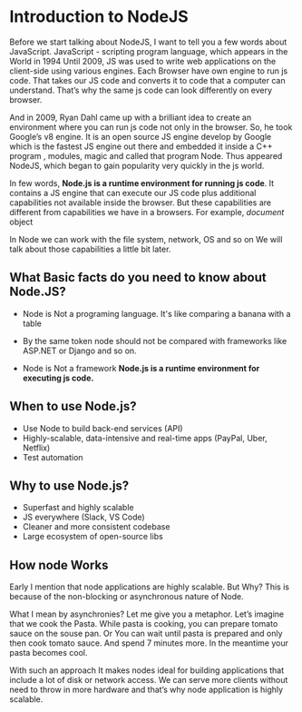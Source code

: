 # Introduction to NodeJS

Before we start talking about NodeJS, I want to tell you a few words about JavaScript.
JavaScript - scripting program language, which appears in the World in 1994
Until 2009, JS was used to write web applications on the client-side using various engines. Each Browser have own engine to run js code. 
That takes our JS code and converts it to code that a computer can understand.
That’s why the same js code can look differently on every browser.

And in 2009, Ryan Dahl came up with a brilliant idea to create an environment where you can run js code not only in the browser.
So, he took Google’s v8 engine.  It is an open source JS engine develop by Google which is the fastest JS engine out there and embedded it inside a C++ program , modules, magic and called that program Node.
Thus appeared NodeJS, which began to gain popularity very quickly in the js world.

In few words, **Node.js is a runtime environment for running js code**. It contains a JS engine that can execute our JS code plus additional capabilities not available inside the browser. 
But these capabilities are different from capabilities we have in a browsers.
For example, *document* object

In Node we can work with the file system, network, OS and so on
We will talk about those capabilities a little bit later.

## What Basic facts do you need to know about Node.JS?

* Node is Not a programing language.
It's like comparing a banana with a table

* By the same token node should not be compared with frameworks
like ASP.NET or Django and so on. 

* Node is Not a framework
**Node.js is a runtime environment for executing js code.**

## When to use Node.js?
* Use Node to build back-end services (API)
* Highly-scalable, data-intensive and real-time  apps (PayPal, Uber, Netflix)
* Test automation

## Why to use Node.js?
* Superfast and highly scalable
* JS everywhere (Slack, VS Code)
* Cleaner and more consistent codebase
* Large ecosystem of open-source libs

## How node Works
Early I mention that node applications are highly scalable. But Why? 
This is because of the non-blocking or asynchronous nature of Node.

What I mean by asynchronies? Let me give you a metaphor.
Let’s imagine that we cook the Pasta. 
While pasta is cooking, you can prepare tomato sauce on the souse pan.
Or You can wait until pasta is prepared and only then cook tomato sauce. And spend 7 minutes more. In the meantime your pasta becomes cool.

With such an approach It makes nodes ideal for building applications that include a lot of disk or network access. We can serve more clients without need to throw in more hardware and that’s why node application is highly scalable.
